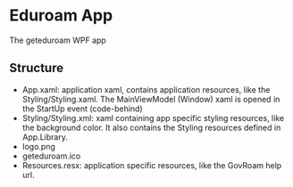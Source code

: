 ﻿# Eduroam App
The geteduroam WPF app

## Structure
* App.xaml: application xaml, contains application resources, like the Styling/Styling.xaml. The MainViewModel (Window) xaml is opened in the StartUp event (code-behind)
* Styling/Styling.xml: xaml containing app specific styling resources, like the background color. It also contains the Styling resources defined in App.Library.
* logo.png
* geteduroam.ico
* Resources.resx: application specific resources, like the GovRoam help url.